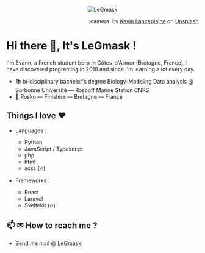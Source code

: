 <!--<p align="center">
  <img alt="LeGmask's Github Stats" src="https://github-readme-stats.vercel.app/api?username=legmask&show_icons=true&include_all_commits=true&hide_border=false&theme=dark" />
</p> !-->

<p align="center">
  <img alt="LeGmask" src="https://user-images.githubusercontent.com/53308142/162566936-8a70f204-7d27-4a3b-ae46-47b9b3da985d.png" />
</p>
<left>
<p align="right">
  :camera: by <a href="https://unsplash.com/@danesduet?utm_source=unsplash&utm_medium=referral&utm_content=creditCopyText">Kevin Lanceplaine</a> on <a href="https://unsplash.com/s/photos/abstract?utm_source=unsplash&utm_medium=referral&utm_content=creditCopyText">Unsplash</a>
</p>
  


# Hi there 👋, It's LeGmask !

I'm Evann, a French student born in Côtes-d'Armor (Bretagne, France), I have discovered programing in 2018 and since I'm learning a lot every day. 

* 📚 bi-disciplinary bachelor's degree Biology-Modeling Data analysis @ Sorbonne Université — Roscoff Marine Station CNRS
* 📍 Rosko — Finistère — Bretagne — France

## Things I love :heart:

* Languages : 
  - Python
  - JavaScript / Typescript
  - php
  - html
  - scss (🔥)

* Frameworks :
  - React
  - Laravel
  - Sveltekit (🔥)

<!--
## Some open 🔓 source project where I collaborate ?

* [Epsilon](https://github.com/numworks/epsilon)
  - [Omega](https://github.com/Omega-Numworks/Omega)
* [Schoolsyst](https://github.com/schoolsyst)
* [Tiplanet](https://github.com/TI-Planet/)
!-->

## 📫 ✉ How to reach me ?

- Send me mail @ [LeGmask](https://evann.tech/to/mail)! 
<!--
## :eyes:

![Visitor 🙋‍♂️](https://hitcounter.pythonanywhere.com/count/tag.svg?url=https%3A%2F%2Fgithub.com%2FLeGmask)

**LeGmask/LeGmask** is a ✨ _special_ ✨ repository because its `README.md` (this file) appears on your GitHub profile.

Here are some ideas to get you started:

- 🔭 I’m currently working on ...
- 🌱 I’m currently learning ...
- 👯 I’m looking to collaborate on ...
- 🤔 I’m looking for help with ...
- 💬 Ask me about ...
- 📫 How to reach me: ...
- 😄 Pronouns: ...
- ⚡ Fun fact: ...
-->
